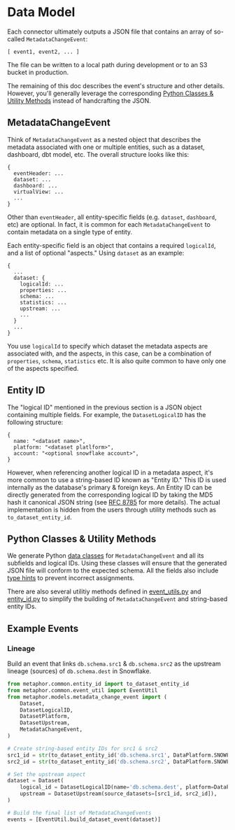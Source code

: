 # Data Model

Each connector ultimately outputs a JSON file that contains an array of so-called `MetadataChangeEvent`:

```text
[ event1, event2, ... ]
```

The file can be written to a local path during development or to an S3 bucket in production.

The remaining of this doc describes the event's structure and other details. However, you'll generally leverage the corresponding [Python Classes & Utility Methods](#python-classes--utility-methods) instead of handcrafting the JSON.

## MetadataChangeEvent

Think of `MetadataChangeEvent` as a nested object that describes the metadata associated with one or multiple entities, such as a dataset, dashboard, dbt model, etc. The overall structure looks like this:

```text
{
  eventHeader: ...
  dataset: ...
  dashboard: ...
  virtualView: ...
  ...
}
```

Other than `eventHeader`, all entity-specific fields (e.g. `dataset`, `dashboard`, etc) are optional. In fact, it is common for each `MetadataChangeEvent` to contain metadata on a single type of entity.

Each entity-specific field is an object that contains a required `logicalId`, and a list of optional "aspects." Using `dataset` as an example:

```text
{
  ...
  dataset: {
    logicalId: ...
    properties: ...
    schema: ...
    statistics: ...
    upstream: ...
    ...
  }
  ...
}
```

You use `logicalId` to specify which dataset the metadata aspects are associated with, and the aspects, in this case, can be a combination of `properties`, `schema`, `statistics` etc. It is also quite common to have only one of the aspects specified.

## Entity ID

The "logical ID" mentioned in the previous section is a JSON object containing multiple fields. For example, the `DatasetLogicalID` has the following structure:

```text
{
  name: "<dataset name>",
  platform: "<dataset platlform>",
  account: "<optional snowflake account>",
}
```

However, when referencing another logical ID in a metadata aspect, it's more common to use a string-based ID known as "Entity ID." This ID is used internally as the database's primary & foreign keys. An Entity ID can be directly generated from the corresponding logical ID by taking the MD5 hash it canonical JSON string (see [RFC 8785](https://datatracker.ietf.org/doc/html/rfc8785) for more details). The actual implementation is hidden from the users through utility methods such as `to_dataset_entity_id`.

## Python Classes & Utility Methods

We generate Python [data classes](https://docs.python.org/3/library/dataclasses.html) for `MetadataChangeEvent` and all its subfields and logical IDs. Using these classes will ensure that the generated JSON file will conform to the expected schema. All the fields also include [type hints](https://www.python.org/dev/peps/pep-0484/) to prevent incorrect assignments.

There are also several utilitiy methods defined in [event_utils.py](../metaphor/common/event_util.py) and [entity_id.py](../metaphor/common/entity_id.py) to simplify the building of `MetadataChangeEvent` and string-based entity IDs. 

## Example Events

### Lineage

Build an event that links `db.schema.src1` & `db.schema.src2` as the upstream lineage (sources) of `db.schema.dest` in Snowflake. 

```py
from metaphor.common.entity_id import to_dataset_entity_id
from metaphor.common.event_util import EventUtil
from metaphor.models.metadata_change_event import (
    Dataset,
    DatasetLogicalID,
    DatasetPlatform,
    DatasetUpstream,
    MetadataChangeEvent,
)

# Create string-based entity IDs for src1 & src2
src1_id = str(to_dataset_entity_id('db.schema.src1', DataPlatform.SNOWFLAKE))
src2_id = str(to_dataset_entity_id('db.schema.src2', DataPlatform.SNOWFLAKE))

# Set the upstream aspect
dataset = Dataset(
    logical_id = DatasetLogicalID(name='db.schema.dest', platform=DataPlatform.SNOWFLAKE),
    upstream = DatasetUpstream(source_datasets=[src1_id, src2_id]),
)

# Build the final list of MetadataChangeEvents
events = [EventUtil.build_dataset_event(dataset)]
```

